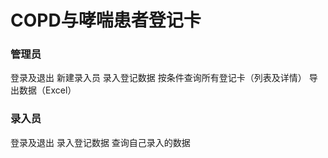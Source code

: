 # COPD与哮喘患者登记卡

### 管理员
登录及退出
新建录入员
录入登记数据
按条件查询所有登记卡（列表及详情）
导出数据（Excel）

### 录入员
登录及退出
录入登记数据
查询自己录入的数据
